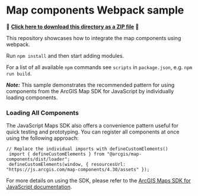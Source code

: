 # Map components Webpack sample

📁 **[Click here to download this directory as a ZIP file](https://esri.github.io/jsapi-resources/zips/map-component-sample-webpack.zip)** 📁

This repository showcases how to integrate the map components using webpack.

Run `npm install` and then start adding modules.

For a list of all available `npm` commands see `scripts` in `package.json`, e.g. `npm run build`.

***Note:*** This sample demonstrates the recommended pattern for using components from the ArcGIS Map SDK for JavaScript by individually loading components.

### Loading All Components
The JavaScript Maps SDK also offers a convenience pattern useful for quick testing and prototyping. You can register all components at once using the following approach:

```
// Replace the individual imports with defineCustomElements()
 import { defineCustomElements } from "@arcgis/map-components/dist/loader";
 defineCustomElements(window, { resourcesUrl: "https://js.arcgis.com/map-components/4.30/assets" });
```

For more details on using the SDK, please refer to the [ArcGIS Maps SDK for JavaScript documentation](https://developers.arcgis.com/javascript/latest/get-started-overview/).
